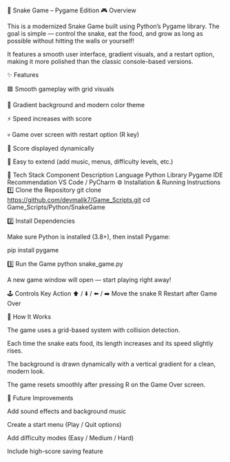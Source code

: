 🐍 Snake Game – Pygame Edition
🎮 Overview

This is a modernized Snake Game built using Python’s Pygame library.
The goal is simple — control the snake, eat the food, and grow as long as possible without hitting the walls or yourself!

It features a smooth user interface, gradient visuals, and a restart option, making it more polished than the classic console-based versions.

✨ Features

🟩 Smooth gameplay with grid visuals

🌈 Gradient background and modern color theme

⚡ Speed increases with score

💀 Game over screen with restart option (R key)

🎯 Score displayed dynamically

🧱 Easy to extend (add music, menus, difficulty levels, etc.)

🧩 Tech Stack
Component	Description
Language	Python
Library	Pygame
IDE Recommendation	VS Code / PyCharm
⚙️ Installation & Running Instructions
1️⃣ Clone the Repository
git clone https://github.com/devmalik7/Game_Scripts.git
cd Game_Scripts/Python/SnakeGame

2️⃣ Install Dependencies

Make sure Python is installed (3.8+), then install Pygame:

pip install pygame

3️⃣ Run the Game
python snake_game.py


A new game window will open — start playing right away!

🕹️ Controls
Key	Action
⬆️ / ⬇️ / ⬅️ / ➡️	Move the snake
R	Restart after Game Over

🧠 How It Works

The game uses a grid-based system with collision detection.

Each time the snake eats food, its length increases and its speed slightly rises.

The background is drawn dynamically with a vertical gradient for a clean, modern look.

The game resets smoothly after pressing R on the Game Over screen.


🚀 Future Improvements

Add sound effects and background music

Create a start menu (Play / Quit options)

Add difficulty modes (Easy / Medium / Hard)

Include high-score saving feature